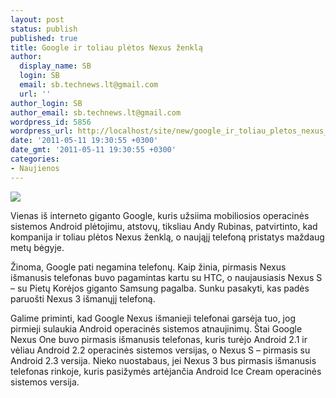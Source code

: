 ```yaml
---
layout: post
status: publish
published: true
title: Google ir toliau plėtos Nexus ženklą
author:
  display_name: SB
  login: SB
  email: sb.technews.lt@gmail.com
  url: ''
author_login: SB
author_email: sb.technews.lt@gmail.com
wordpress_id: 5856
wordpress_url: http://localhost/site/new/google_ir_toliau_pletos_nexus_zenkla/
date: '2011-05-11 19:30:55 +0300'
date_gmt: '2011-05-11 19:30:55 +0300'
categories:
- Naujienos
---
```

<div class="imgright"><img src="http://technews.lt/upload/nexus-s.jpg"  /></div>
<p>Vienas iš interneto giganto Google, kuris užsiima mobiliosios operacinės sistemos Android plėtojimu, atstovų, tiksliau Andy Rubinas, patvirtinto, kad kompanija ir toliau plėtos Nexus ženklą, o naująjį telefoną pristatys maždaug metų bėgyje.</p>
<p>Žinoma, Google pati negamina telefonų. Kaip žinia, pirmasis Nexus išmanusis telefonas buvo pagamintas kartu su HTC, o naujausiasis Nexus S – su Pietų Korėjos giganto Samsung pagalba. Sunku pasakyti, kas padės paruošti Nexus 3 išmanųjį telefoną.</p>
<p>Galime priminti, kad Google Nexus išmanieji telefonai garsėja tuo, jog pirmieji sulaukia Android operacinės sistemos atnaujinimų. Štai Google Nexus One buvo pirmasis išmanusis telefonas, kuris turėjo Android 2.1 ir vėliau Android 2.2 operacinės sistemos versijas, o Nexus S – pirmasis su Android 2.3 versija. Nieko nuostabaus, jei Nexus 3 bus pirmasis išmanusis telefonas rinkoje, kuris pasižymės artėjančia Android Ice Cream operacinės sistemos versija.<br /></p>
